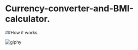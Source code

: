 # Currency-converter-and-BMI-calculator.
##How it works.




![giphy](https://user-images.githubusercontent.com/121549413/209818486-77d062b3-b7d7-4155-bc8b-0db5fec4fde1.gif)
